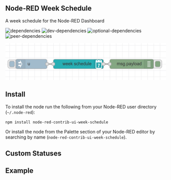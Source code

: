 ## Node-RED Week Schedule
A week schedule for the Node-RED Dashboard

![dependencies](https://img.shields.io/david/vicnala/node-red-contrib-ui-week-schedule.svg?style=flat-square)
![dev-dependencies](https://img.shields.io/david/dev/vicnala/node-red-contrib-ui-week-schedule.svg?style=flat-square)
![optional-dependencies](https://img.shields.io/david/optional/vicnala/node-red-contrib-ui-week-schedule.svg?style=flat-square)
![peer-dependencies](https://img.shields.io/david/peer/vicnala/node-red-contrib-ui-week-schedule.svg?style=flat-square)

![Examples Image](images/examples.png)

## Install
To install the node run the following from your Node-RED user directory (`~/.node-red`):
```bash
npm install node-red-contrib-ui-week-schedule
```

Or install the node from the Palette section of your Node-RED editor by searching by name (`node-red-contrib-ui-week-schedule`).

## Custom Statuses


## Example
